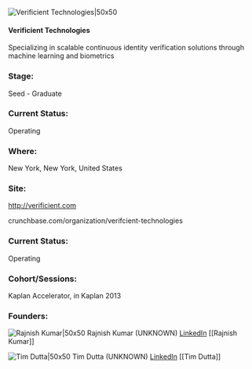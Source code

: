 

![Verificient Technologies|50x50](https://apimg.techstars.com/connect/images/image_files/54931b17740ea75b7e000005/original/Verificient.png)

#### Verificient Technologies
Specializing in scalable continuous identity verification solutions through machine learning and biometrics

### Stage: 
Seed - Graduate 

### Current Status: 
Operating

### Where:
New York, New York, United States

### Site:
http://verificient.com



crunchbase.com/organization/verifcient-technologies

### Current Status: 
Operating

### Cohort/Sessions: 
Kaplan Accelerator, in Kaplan 2013

### Founders: 

![Rajnish Kumar|50x50](https://s3.amazonaws.com/photos.angel.co/users/70058-medium_jpg?1348068365) Rajnish Kumar (UNKNOWN) [LinkedIn](https://linkedin.com/in/rajnish-kumar-5a42482) [[Rajnish Kumar]]

![Tim Dutta|50x50](http://gravatar.com/avatar/e0c507fa093b2438187821986d53244f.png?s=150&d=identicon) Tim Dutta (UNKNOWN) [LinkedIn](https://linkedin.com/in/tim-dutta-2069858) [[Tim Dutta]]


